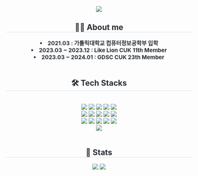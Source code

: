 <div align= "center">
    <img src="https://capsule-render.vercel.app/api?type=waving&color=2394cd&height=180&text=Welcome%20to%20hershyYJ's%20Github👋&animation=fadeIn&fontColor=ffffff&fontSize=40" />
    </div>
    <div align= "center"> 
    <h2 style="border-bottom: 1px solid #d8dee4; color: #282d33;"> 🙋‍♀ About me </h2>  
    <div style="font-weight: 700; font-size: 15px; text-align: center; color: #282d33;"> <li> 2021.03 : 가톨릭대학교 컴퓨터정보공학부 입학</li></li><li> 2023.03 ~ 2023.12 : Like Lion CUK 11th Member</li></li><li> 2023.03 ~ 2024.01 : GDSC CUK 23th Member</li> </div> 
    </div>
    <br>
    <div align= "center">
    <h2 style="border-bottom: 1px solid #d8dee4; color: #282d33;"> 🛠️ Tech Stacks </h2> <br> 
    <div style="margin: 0 auto; text-align: center;" align= "center"> <img src="https://img.shields.io/badge/Java-007396?style=flat&logo=Java&logoColor=white">
          <img src="https://img.shields.io/badge/Spring-6DB33F?style=flat&logo=Spring&logoColor=white">
          <img src="https://img.shields.io/badge/Spring Boot-6DB33F?style=flat&logo=Spring Boot&logoColor=white">
          <img src="https://img.shields.io/badge/jQuery-0769AD?style=flat&logo=jQuery&logoColor=white">
          <img src="https://img.shields.io/badge/C-A8B9CC?style=flat&logo=C&logoColor=white">
          <br/><img src="https://img.shields.io/badge/Python-3776AB?style=flat&logo=Python&logoColor=white">
          <img src="https://img.shields.io/badge/MySQL-4479A1?style=flat&logo=MySQL&logoColor=white">
          <img src="https://img.shields.io/badge/MariaDB-003545?style=flat&logo=MariaDB&logoColor=white">
          <img src="https://img.shields.io/badge/MongoDB-47A248?style=flat&logo=MongoDB&logoColor=white">
          <img src="https://img.shields.io/badge/Amazon AWS-232F3E?style=flat&logo=Amazon AWS&logoColor=white">
          <br/><img src="https://img.shields.io/badge/Docker-2496ED?style=flat&logo=Docker&logoColor=white">
          <img src="https://img.shields.io/badge/Git-F05032?style=flat&logo=Git&logoColor=white">
          <img src="https://img.shields.io/badge/Github-181717?style=flat&logo=Github&logoColor=white">
          <img src="https://img.shields.io/badge/Notion-000000?style=flat&logo=Notion&logoColor=white">
          <img src="https://img.shields.io/badge/Slack-4A154B?style=flat&logo=Slack&logoColor=white">
          <br/><img src="https://img.shields.io/badge/Discord-5865F2?style=flat&logo=Discord&logoColor=white">
          </div>
    </div>
    <br>
    <div align= "center"> 
    <h2 style="border-bottom: 1px solid #d8dee4; color: #282d33;"> 🏅 Stats </h2> <div align= "center"> <img src="https://github-readme-stats.vercel.app/api?username=hershyYJ&bg_color=180,00000000,00000000&title_color=2d96b9&text_color=2d96b9"
         /> <img src="https://github-readme-stats.vercel.app/api/top-langs/?username=hershyYJ&layout=compact&bg_color=180,00000000,00000000&title_color=2d96b9&text_color=2d96b9"
           /> </div> 
    </div>

    
